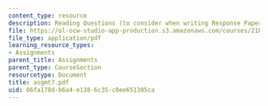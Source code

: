 ```yaml
---
content_type: resource
description: Reading Questions (to consider when writing Response Papers).
file: https://ol-ocw-studio-app-production.s3.amazonaws.com/courses/21h-342-the-royal-family-fall-2003/06fa178db6a4e1386c35c0ee651385ca_asgmt7.pdf
file_type: application/pdf
learning_resource_types:
- Assignments
parent_title: Assignments
parent_type: CourseSection
resourcetype: Document
title: asgmt7.pdf
uid: 06fa178d-b6a4-e138-6c35-c0ee651385ca
---
```

